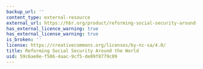 ```yaml
---
backup_url: ''
content_type: external-resource
external_url: https://hbr.org/product/reforming-social-security-around-the-world/KEL493-HCB-ENG
has_external_licence_warning: true
has_external_license_warning: true
is_broken: ''
license: https://creativecommons.org/licenses/by-nc-sa/4.0/
title: Reforming Social Security Around the World
uid: 59c6ae8e-f506-4aac-9cf5-de09f8779c09
---
```

